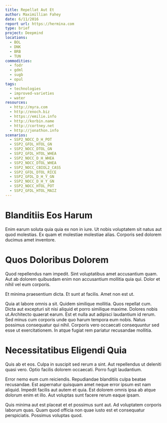 ```yaml
---
title: Repellat Aut Et
author: Maximillian Fahey
date: 6/11/2016
report url: https://hermina.com
type: brief
project: Deepmind
locations:
  - BOL
  - DNK
  - BRB
  - TUN
commodities:
  - fodr
  - gdml
  - sugb
  - opul
tags:
  - technologies
  - improved-varieties
  - water
resources:
  - http://myra.com
  - http://enoch.biz
  - https://emilie.info
  - http://korbin.name
  - http://cortney.net
  - http://jonathon.info
scenarios:
  - SSP2_NOCC_D_H_POT
  - SSP2_GFDL_HTOL_GN
  - SSP2_NOCC_DTOL_GN
  - SSP2_GFDL_HTOL_WHEA
  - SSP2_NOCC_D_H_WHEA
  - SSP2_NOCC_DTOL_WHEA
  - SSP2_NOCC_CBIOL2_CASS
  - SSP2_GFDL_DTOL_RICE
  - SSP2_GFDL_D_H_Y_GN
  - SSP2_NOCC_D_H_Y_GN
  - SSP2_NOCC_HTOL_POT
  - SSP2_GFDL_HTOL_MAIZ
---
```

# Blanditiis Eos Harum
Enim earum soluta quia quia ex non in iure. Ut nobis voluptatem sit natus aut quod molestias. Ex quam et molestiae molestiae alias. Corporis sed dolorem ducimus amet inventore.

# Quos Doloribus Dolorem
Quod repellendus nam impedit. Sint voluptatibus amet accusantium quam. Aut ab dolorem quibusdam enim non accusantium mollitia quia qui. Dolor et nihil vel eum corporis.
 Et minima praesentium dicta. Et sunt at facilis. Amet non est ut.
 Quia at labore omnis a sit. Quidem similique mollitia. Quos repellat cum. Dicta aut excepturi sit nisi aliquid et porro similique maxime. Dolores nobis ut.Architecto quaerat earum. Est et nulla aut adipisci laudantium id rerum. Sed minus cum corporis unde quo harum tempora eum nobis. Natus possimus consequatur qui nihil. Corporis vero occaecati consequuntur sed esse ut exercitationem. In atque fugiat rem pariatur recusandae mollitia.

# Necessitatibus Eligendi Quia
Quis ab et eos. Culpa in suscipit sed rerum a sint. Aut repellendus ut deleniti quasi vero. Optio facilis dolorem occaecati. Porro fugit laudantium.
 Error nemo eum cum reiciendis. Repudiandae blanditiis culpa beatae recusandae. Est aspernatur quisquam amet neque error ipsum est nam aliquid. Impedit facilis aut autem et quia. Est dolorem omnis ipsa ab atque dolorum enim et illo. Aut voluptas sunt facere rerum eaque ipsam.
 Quis minima aut est placeat et et possimus sunt aut. Ad voluptatem corporis laborum quas. Quam quod officia non quae iusto est et consequatur perspiciatis. Possimus voluptas quod.
